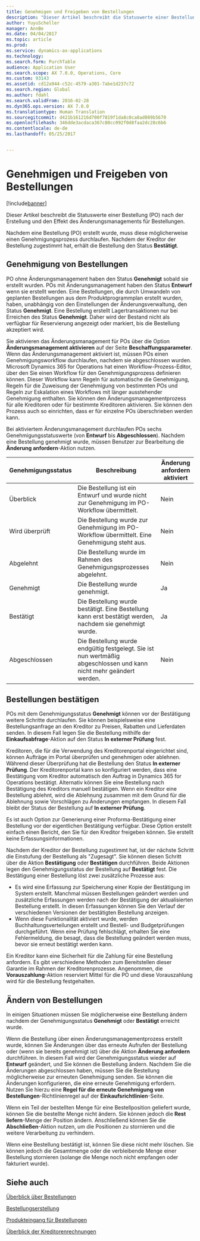 ```yaml
---
title: Genehmigen und Freigeben von Bestellungen
description: "Dieser Artikel beschreibt die Statuswerte einer Bestellung (PO) nach der Erstellung und den Effekt des Änderungsmanagements für Bestellungen."
author: YuyuScheller
manager: AnnBe
ms.date: 04/04/2017
ms.topic: article
ms.prod: 
ms.service: dynamics-ax-applications
ms.technology: 
ms.search.form: PurchTable
audience: Application User
ms.search.scope: AX 7.0.0, Operations, Core
ms.custom: 93143
ms.assetid: cd12a944-c52c-4579-a301-7abe1d237c72
ms.search.region: Global
ms.author: fdahl
ms.search.validFrom: 2016-02-28
ms.dyn365.ops.version: AX 7.0.0
ms.translationtype: Human Translation
ms.sourcegitcommit: d421b161216d700f7819f1da8c0ca8ad089b5670
ms.openlocfilehash: 346dde3acdaca367c80cc092f0d8faa2dc28c6b6
ms.contentlocale: de-de
ms.lasthandoff: 05/25/2017


---
```


# <a name="approve-and-confirm-purchase-orders"></a>Genehmigen und Freigeben von Bestellungen

[!include[banner](../includes/banner.md)]


Dieser Artikel beschreibt die Statuswerte einer Bestellung (PO) nach der Erstellung und den Effekt des Änderungsmanagements für Bestellungen.

Nachdem eine Bestellung (PO) erstellt wurde, muss diese möglicherweise einen Genehmigungsprozess durchlaufen. Nachdem der Kreditor der Bestellung zugestimmt hat, erhält die Bestellung den Status **Bestätigt**.

## <a name="approval-of-purchase-orders"></a>Genehmigung von Bestellungen
PO ohne Änderungsmanagement haben den Status **Genehmigt** sobald sie erstellt wurden. POs mit Änderungsmanagement haben den Status **Entwurf** wenn sie erstellt werden. Eine Bestellungen, die durch Umwandeln von geplanten Bestellungen aus dem Produktprogrammplan erstellt wurden, haben, unabhängig von den Einstellungen der Änderungsverwaltung, den Status **Genehmigt**. Eine Bestellung erstellt Lagertransaktionen nur bei Erreichen des Status **Genehmigt**. Daher wird der Bestand nicht als verfügbar für Reservierung angezeigt oder markiert, bis die Bestellung akzeptiert wird.  

Sie aktivieren das Änderungsmanagement für POs über die Option **Änderungsmanagement aktivieren** auf der Seite **Beschaffungsparameter**. Wenn das Änderungsmanagement aktiviert ist, müssen POs einen Genehmigungsworkflow durchlaufen, nachdem sie abgeschlossen wurden. Microsoft Dynamics 365 for Operations hat einen Workflow-Prozess-Editor, über den Sie einen Workflow für den Genehmigungsprozess definieren können. Dieser Workflow kann Regeln für automatische die Genehmigung, Regeln für die Zuweisung der Genehmigung von bestimmten POs und Regeln zur Eskalation eines Workflows mit länger ausstehender Genehmigung enthalten. Sie können den Änderungsmanagementprozess für alle Kreditoren oder für bestimmte Kreditoren aktivieren. Sie können den Prozess auch so einrichten, dass er für einzelne POs überschrieben werden kann.  

Bei aktiviertem Änderungsmanagement durchlaufen POs sechs Genehmigungsstatuswerte (von **Entwurf** bis **Abgeschlossen**). Nachdem eine Bestellung genehmigt wurde, müssen Benutzer zur Bearbeitung die **Änderung anfordern**-Aktion nutzen.

| Genehmigungsstatus | Beschreibung                                                                      | Änderung anfordern aktiviert |
|-----------------|----------------------------------------------------------------------------------|---------------------------|
| Überblick           | Die Bestellung ist ein Entwurf und wurde nicht zur Genehmigung im PO-Workflow übermittelt.     | Nein                        |
| Wird überprüft       | Die Bestellung wurde zur Genehmigung im PO-Workflow übermittelt. Eine Genehmigung steht aus.       | Nein                        |
| Abgelehnt        | Die Bestellung wurde im Rahmen des Genehmigungsprozesses abgelehnt.                                 | Nein                        |
| Genehmigt        | Die Bestellung wurde genehmigt.                                                             | Ja                       |
| Bestätigt       | Die Bestellung wurde bestätigt. Eine Bestellung kann erst bestätigt werden, nachdem sie genehmigt wurde.        | Ja                       |
| Abgeschlossen       | Die Bestellung wurde endgültig festgelegt. Sie ist nun wertmäßig abgeschlossen und kann nicht mehr geändert werden. | Nein                        |

## <a name="confirming-purchase-orders"></a>Bestellungen bestätigen
POs mit dem Genehmigungsstatus **Genehmigt** können vor der Bestätigung weitere Schritte durchlaufen. Sie können beispielsweise eine Bestellungsanfrage an den Kreditor zu Preisen, Rabatten und Lieferdaten senden. In diesem Fall legen Sie die Bestellung mithilfe der **Einkaufsabfrage**-Aktion auf den Status **In externer Prüfung** fest.  

Kreditoren, die für die Verwendung des Kreditorenportal eingerichtet sind, können Aufträge im Portal überprüfen und genehmigen oder ablehnen. Während dieser Überprüfung hat die Bestellung den Status **In externer Prüfung**. Der Kreditorenportal kann so konfiguriert werden, dass eine Bestätigung vom Kreditor automatisch den Auftrag in Dynamics 365 for Operations bestätigt. Alternativ können Sie eine Bestellung nach Bestätigung des Kreditors manuell bestätigen. Wenn ein Kreditor eine Bestellung ablehnt, wird die Ablehnung zusammen mit dem Grund für die Ablehnung sowie Vorschlägen zu Änderungen empfangen. In diesem Fall bleibt der Status der Bestellung auf **In externer Prüfung**.  

Es ist auch Option zur Generierung einer Proforma-Bestätigung einer Bestellung vor der eigentlichen Bestätigung verfügbar. Diese Option erstellt einfach einen Bericht, den Sie für den Kreditor freigeben können. Sie erstellt keine Erfassungsinformationen.  

Nachdem der Kreditor der Bestellung zugestimmt hat, ist der nächste Schritt die Einstufung der Bestellung als "Zugesagt". Sie können diesen Schritt über die Aktion **Bestätigung** oder **Bestätigen** durchführen. Beide Aktionen legen den Genehmigungsstatus der Bestellung auf **Bestätigt** fest. Die Bestätigung einer Bestellung löst zwei zusätzliche Prozesse aus:

-   Es wird eine Erfassung zur Speicherung einer Kopie der Bestätigung im System erstellt. Manchmal müssen Bestellungen geändert werden und zusätzliche Erfassungen werden nach der Bestätigung der aktualisierten Bestellung erstellt. In diesen Erfassungen können Sie den Verlauf der verschiedenen Versionen der bestätigten Bestellung anzeigen.
-   Wenn diese Funktionalität aktiviert wurde, werden Buchhaltungsverteilungen erstellt und Bestell- und Budgetprüfungen durchgeführt. Wenn eine Prüfung fehlschlägt, erhalten Sie eine Fehlermeldung, die besagt, dass die Bestellung geändert werden muss, bevor sie erneut bestätigt werden kann.

Ein Kreditor kann eine Sicherheit für die Zahlung für eine Bestellung anfordern. Es gibt verschiedene Methoden zum Bereitstellen dieser Garantie im Rahmen der Kreditorenprozesse. Angenommen, die **Vorauszahlung**-Aktion reserviert Mittel für die PO und diese Vorauszahlung wird für die Bestellung festgehalten.

## <a name="changing-purchase-orders"></a>Ändern von Bestellungen
In einigen Situationen müssen Sie möglicherweise eine Bestellung ändern nachdem der Genehmigungsstatus **Genehmigt** oder **Bestätigt** erreicht wurde.  

Wenn die Bestellung über einen Änderungsmanagementprozess erstellt wurde, können Sie Änderungen über das erneute Aufrufen der Bestellung oder (wenn sie bereits genehmigt ist) über die Aktion **Änderung anfordern** durchführen. In diesem Fall wird der Genehmigungsstatus wieder auf **Entwurf** geändert, und Sie können die Bestellung ändern. Nachdem Sie die Änderungen abgeschlossen haben, müssen Sie die Bestellung möglicherweise zur erneuten Genehmigung senden. Sie können die Änderungen konfigurieren, die eine erneute Genehmigung erfordern. Nutzen Sie hierzu eine **Regel für die erneute Genehmigung von Bestellungen**-Richtlinienregel auf der **Einkaufsrichtlinien**-Seite.  

Wenn ein Teil der bestellten Menge für eine Bestellposition geliefert wurde, können Sie die bestellte Menge nicht ändern. Sie können jedoch die **Rest liefern**-Menge der Position ändern. Anschließend können Sie die **Abschließen**-Aktion nutzen, um die Positionen zu stornieren und die weitere Verarbeitung zu verhindern. 

Wenn eine Bestellung bestätigt ist, können Sie diese nicht mehr löschen. Sie können jedoch die Gesamtmenge oder die verbleibende Menge einer Bestellung stornieren (solange die Menge noch nicht empfangen oder fakturiert wurde).

<a name="see-also"></a>Siehe auch
--------

[Überblick über Bestellungen](purchase-order-overview.md)

[Bestellungserstellung](purchase-order-creation.md)

[Produkteingang für Bestellungen](product-receipt-against-purchase-orders.md)

[Überblick der Kreditorenrechnungen](/dynamics365/operations/financials/accounts-payable/vendor-invoices-overview)




